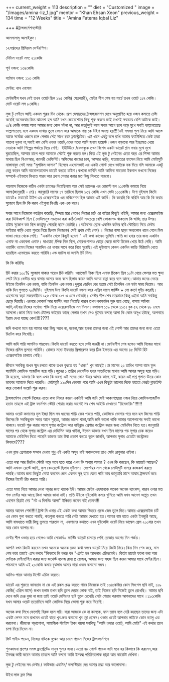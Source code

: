 +++
current_weight = 113
description = ""
diet = "Customized "
image = "/images/amina-liz_1.jpg"
mentor = "Khan Ehsan Xeon"
previous_weight = 134
time = "12 Weeks"
title = "Amina Fatema Iqbal Liz"

+++
\#ট্রান্সফর্মেশনস্টোরি

আসসালামু আলাইকুম।

১২সপ্তাহের প্রিমিয়াম মেন্টরশিপ।

টোটাল ওয়েট লস: ২১কেজি

পূর্ব ওজন: ১৩৪কেজি

বর্তমান ওজন: ১১৩ কেজি

মেন্টর: খান এহসান

মেন্টরশীপ যখন নেই তখন ওয়েট ছিল ১২৫ কেজি( ফেব্রুয়ারী), মেন্টর শীপ শেষ হয় মার্চে তখন ওয়েট ১১৭ কেজি। মোট ওয়েট লস ৮কেজি।

লুজ টু গেইনে আছি একদম শুরুর দিন থেকে।গ্রুপ মেম্বারদের ট্রান্সফরমেশন দেখে অনুপ্রাণিত হয়ে ওজন কমাতে চেষ্টা করেছি অনেকবার কিন্ত ঝামেলা হল আমি যখন জোরেশোরে কিছু শুরু করতে জাই তখনই সবচেয়ে বেশি আটকে জাই।৩/৪ কেজি কমায় আনা আমার জন্য কোন ঘটনা না, আর জতটুকুই কমে সবার আগে ছাপ পড়ে মুখে সবাই ভাল্লাগতেছে ভাল্লাগতেছে বলে একদম মাথায় তুলে ফেলে আর আমাকে পায় কে টাইপ অবস্থা হয়!!!!এই সমস্যা গুলা নিয়ে আমি আস্তে আস্তে সর্বোচ্চ ওজনে চলে গেলাম সেই সাথে চরম ফ্রাস্ট্রেটেড।এই খানে একটু বলে রাখি আমার ফ্যামিলিতে কেউ হাল্কা পাতলা দুবলা না,সবাই কম বেশি ওভার ওয়েট,এদের মধ্যে আমি হলাম হায়েস্ট।ওজন বাড়ানো আর ইচ্ছামত খেয়ে নেয়াকে আমি শিল্পের পর্জায়ে নিয়ে গেছি। ইউটিউবে /ফেসবুকে তখন বিশেষ একটা ডায়েট প্লান সবার মুখে মুখে ঘুরতেছিল, আম্মার চাপে পড়ে আমাকে সেটাই শুরু করতে হল।কিন্ত এই লুজ টু গেইনের এতো বছর এর শিক্ষা আমার মাথায় ছিল বিএমআর, ক্যালরী ডেফিসিট।অফিসের কাজের চাপ, আম্মার ঝাড়ি, যাতায়াতের হ্যাসেল নিয়ে আমি মোটামুটি নাস্তানাবুদ সেই সময় "মুশকিল আসান" হিসেবে এহসানভাই এর একটা পোস্ট দেখে ভাইকে নক দিয়ে বলি আমাকে একটু হেল্প করেন আমি আবোলতাবোল ডায়েট করতে চাইনা।কখনো ভাবিনি আমি আমিনা ফাতেমা ইকবাল কখনো নিজের সম্পর্কে এইভাবে লিখতে পারব আর গ্রুপে শেয়ার করার মত কিছু লিখতে পারবো।

পাচমাস নিজেকে কঠিন একটা চ্যালেঞ্জ দিয়েছিলাম আর সেই চ্যালেঞ্জ এর রেজাল্ট হল ২১কেজি কমায়ে নিয়ে আসা(জানুয়ারী - মে)। জানুয়ারি মাসের ১৭ তারিখে ছিলাম ১৩৪ কেজি এখন সেটা ১১৩কেজি। টাণা দুইমাস কিটো ডায়েট+ মডারেট টাইপ এর এক্সেরসাইজ এর কম্বিনেশন ছিল আমার এই জার্নি। কি করেছি কি করিনি আর কি কি করার সুজোগ ছিল কি কি করব এইগুলা লিখছি এক এক করে।

সবার আগে নিজেকে কন্ট্রোল করেছি, ক্ষিদায় মরে গেলেও নিজের চার্ট এর বাইরে কিছুই খাইনি, আমার জন্য এক্সেরসাইজ করা ডিফিকাল্ট ছিল ( মোটামানুষ নড়াচড়া করা কঠিন)আমি সবচেয়ে বেশি ফোকাসড থাকতাম কি খাচ্ছি তার উপর।হাটার সুজোগ কম ছিল জতটুকু পেরেছি ছাদে হেটেছি।।অফিসের ব্রেকে একদিন কফির ছবি স্টোরিতে দিয়ে মেন্টর ভাইয়ার ঝাড়ি খেয়ে শুধরে নিয়ে ছিলাম নিজেকে( সেই প্রথম সেই শেষ) । নিজের বাসা ছাড়া অন্যকোন খানে গেলে ডিম ভাজা খেয়ে থেকে গেছি। "একদিন খেলে কিছুই হবেনা " এই কথা কানেও তুলিনি।ক্ষতি জা হবার তার জন্য একদিন এনাফ না একবেলা এনাফ। দাওয়াত /পিক নিক ছিল, মোরগপোলাও ঝেড়ে ঝেড়ে জাস্ট চিকেন খেয়ে উঠে গেছি। আমি ওয়ার্কিং ওমেন নিজের সারাদিন এর খাবার সাথে করে নিয়ে ঘুরেছি।এই দুইমাসে কেবল একদিন কাচ্চি বিরিয়ানি খেতে হয়েছিল এভোয়েড করতে পারিনি।এন্ড দ্যাটস দা অনলি চিট মিল।

কি কি করিনিঃ

চিট করার ১০০% সুজোগ থাকার পরেও চিট করিনি।ওয়ালেটে টাকা ছিল এনাফ চিকেন গ্রিল ১০টা খেয়ে ফেলার মত ক্ষুদা পেটে নিয়ে ১ঘন্টায় ধরে বাসায় আসার জন্য বসে ছিলাম কারন জানি আম্মা রান্না করে বসে আছে।আমার জবের নেচার উইকে তিনদিন এক রকম, বাকি তিনদিন এক রকম।দুপুরে জেদিন বের হতাম সেই তিনদিন এক ঘন্টা সময় দিতাম। আর বাকি দিন গুলাতে ২০মিনিট। দুইমাস টানা কিটো ডায়েট ফলো করে এপ্রিল মাসে ফাস্টিং + লো কার্বে সুইচ করেছি।এহসানের কড়া নজরদারীতে ১২৬ থেকে ১১৭ এ এসে থেমেছি। মেন্টর শীপ শেষ তারমানে কিন্তু এইনা আমি সবকিছু ছেড়ে দিয়েছি।এরপরে লোকার্ব আর ফাস্টিং করে গিয়েছি কারন তখন লকডাউন শুরু হয়ে গেছে, বাসায় আটকা আমি,এইবার নিজের সর্বোচ্চ শক্তি দিয়ে এক্সেরসাইজে মন দিলাম।ফলাফল ১১৯ থেকে ১১৩।বুক ৫২ থেকে ৪৮ নেমে আসলো।জামা নিয়ে যখন টেইলর ভাইয়ার কাছে গেলাম তখন সেও দুইবার বলছে আপা কি কোন অসুখ হউছে, আপনারে ইরাম দেখা যাচ্ছে কেন!!!!????

জদি কখনো মনে হয় আমার দারা কিছু সম্ভব না, হবেনা,আর হলনা তাদের জন্য এই পোস্ট আর তাদের জন্য জন্য এতো ডিটেল করে লিখেছি।

আমি জদি পারি আপনিও পারবেন।কিটো ডায়েট করতে হবে সেটা জরুরী না।মেন্টরশীপ শেষ হলেও আমি নিজের সাথে নিজের প্রমিস ভুলতে পারিনি। রোজার মধ্যে ইফতার প্রিপারেশন করে ঠিক ইফতার এর আগের ৪৫ মিনিট হিট এক্সেরসাইজ চালায়ে গেছি।

জীবনে সবকিছু জখন স্মুদ চলতে থাকে তখন বুঝতে হয় "ধাক্কা" খুব কাছেই।মে মাসের ২১ তারিখ আম্মা বাদে ফুল ফ্যামিলি কোভিড পজেটিভ হয়ে পড়ি।জুনের ১ তারিখ নেগেটিভ হবার সাতদিনের মাথায় আমি আবার অসুস্থ হয়ে পড়ি। কি হয়েছে, ডাক্তার কি বলে এখন কি অবস্থা এই সবের কোন উত্তর আমার কাছে নাই, কারন এই প্রশ্ন গুলাত উত্তর কোন ডাক্তার আমাকে দিতে পারেনি। মোটামুটি ১২০দিন ভোগার পরে আমি এখন কিছুটা ভালোর দিকে হয়তো নেক্সট ব্লাডটেস্ট করে লোকার্ব ডায়েট শুরু করব।

ট্রান্সফর্মেশন পোস্টে নিজের এতো কথা লিখার কারন একটাই আমি জদি সেই আকাশছোয়া ওজন নিয়ে কোভিডপজেটিভ হতাম তাহলে এই ট্রান্স ফর্মেশন স্টোরি শেয়ার করার আগেই সব শেষ আইডি দেখাতো "রিমেম্বারিং"!!!!!!

আমার ওয়েট কমানোর মুল ইচ্ছা ছিল সব ধরনের শাড়ি জেন পরতে পারি, কোভিডে ভোগার পরে মনে হল কিসের শাড়ি কিসের কি সবকিছুবাদ সবার আগে সুস্থতা, আমার ভালো থাকা,আমি জদি ভালো থাকি আমার আশেপাশের সবাই ভালো থাকবে।ডায়েট শুরু করার আগে সুগার কন্ট্রোল আর হাইব্লাড প্রেশার কন্ট্রোল করার জন্য মেডিসিন নিতে হত।জানুয়ারি মাসের পর থেকে সুগার কন্ট্রোল এর মেডিসিন আর খাইনা, ঈভেন ডাক্তার যখন তিন মাসের গড় সুগার চেক করেও আমাকে মেডিসিন দিতে পারেনি ডাক্তার তার উষ্মা প্রকাশ করতে ভুলে জাননি, আপনার সুগার এতোটা কন্ট্রোলড কিভাবে????

এখন ব্লাড প্রেশারকে সম্মান দেখায় শুধু এই একটা অসুধ খাই সকালবেলা তাও সেটা রেগুলার খাইনা।

এতো লম্বা আর ডিটেল স্টোরি পড়ে মনে হতে পারে এখন কি অবস্থা আমার ? এখন কি করছেন, কি ডায়েটে আছেন? আমি এখনও রেস্টে আছি, ফুল বেডরেস্টে ছিলাম দুইমাস। সেপ্টেম্বর মাস থেকে মোটামুটি বাসার কাজকর্ম করতে পারছি।আমার জন্য কিছুটা দোয়া করবেন জেন একদম সুস্থ হয়ে যেতে পারি আর জানুয়ারি মাসে আবার ট্রান্সফর্ম করে নিজের টার্গেট রিচ করতে পারি।

এতো সময় নিয়ে আমার লেখা পড়ার জন্য থ্যাংক ইউ।আমার মেন্টর এহসানকে অনেক অনেক থ্যাংকস, কারন ওনার মত শক্ত মেন্টর আর আছে কিনা আমার জানা নাই। প্রতি উইকে দুইকেজি কমার খুশিতে আমি যখন আবেগ আপ্লূত তখন এহসান রিপ্লাই দেয় "নট এ বিগথিং আপা" ইঞ্চিতে কমেন নাই তেমন!!!

আমার আবেগ শেষ!!!!! ট্রাস্ট মি ওনার এই একটা কথা আমার ভিতরে প্রচন্ড জেদ তুলে দিত।আমার এক্সেরসাইজ চার্ট এর কোন গুলা করতে পারছি, কতগুলা করতে পারি সেটা আমার দেখাতে হত।আমার বাম হাতে একটা ইনজুরি আছে, আমি বামহাতে ভারী কিছু তুলতে পারতাম না, এহসানের কথাতে এখন দুইকেজি ওয়েট নিয়ে ডাম্বেল প্রেস ২০০বার তখন আর কোন ব্যাপার না।

মেন্টর শীপ ওভার হয়ে গেলেও আমি লোকার্ব+ ফাস্টিং ডায়েট চালায়ে গেছি রোজার আগের দিন পর্জন্ত।

আপনি যখন কিটো করবেন তখন অনেকে অনেক রকম কথা বলবে ডায়েট নিয়ে কিটো নিয়ে।কিন্ত দিন শেষ করে, মাস শেষ করে তারাই এসে বলবে "কিভাবে কি করছ বল "এটাই হল আপনার এচিভমেন্ট। কিটো ডায়েট ফলো করা আর সেটাকে মেইনটেইন করার জন্য জথেস্ট নলেজ রাখা প্র য়োজন, আমার জন্য সহজ ছিল কারন আমার সাথে মেন্টর ছিল।পাচমাসে আমি এই ২১কেজি কমায় বুঝলাম আমার দারা ওজন কমানো সম্ভব।

আমিও পারব আমার টার্গেট এচিভ করতে।

ডায়েট এর শুরুতে জানতাম না জে এই রকম চেঞ্জ করতে পারব নিজেকে তাই ১৩৪কেজির কোন সিংগেল ছবি নাই, ১১৯ কেজি( এপ্রিল মাসে) জখন হলাম তখন ছবি তুলে দেয়ার লোক নাই, তাই নিজের ছবি নিজেই তুলে রেখেছি। আমার ছবি দেখে জদি চেঞ্জ বুঝা না জায় তাই ওয়েট মেশিনের ছবি তুলে রেখেছি সেটা শেয়ার করলাম আপনাদের সাথে ।১১৩কেজি যখন আমার ওয়েট ততোদিনে আমি কোভিড নিয়ে ভোগা শুরু করে দিয়েছি।

অনেক কথা লিখে ফেলেছি বিরক্ত হলে সরি।যারা আজকে কে না কালকে, হ্যান ত্যান বলে দেরি করছেন তাদের জন্য এটা একটা লেসন মনে রাখবেন ওয়েট বাড়ে খুব দ্রুত কমানো খুব স্লো প্রসেস।ওভার ওয়েট আপনার লাইফে কোন ভ্যালু এড করবেনা। জীবনের পড়াশোনা, সামাজিক স্ট্যাটাস টাকা পয়সা সবকিছু "আমি ওভার ওয়েট, আমি মোটা" এই কথার তলে চাপা দিয়ে দিবেন না।

ফিট গাইড পড়েন, নিজের বডিকে বুঝেন আর নেমে পড়েন নিজের ট্রান্সফর্মেশনে

শুভকামনা গ্রুপের সমস্ত ফ্রাস্ট্রেটেড মানুষ গুলার জন্য।এতো বড় পোস্ট পড়েও জদি মনে হয় কিভাবে কি করলেন,আর ইনবক্স ভারী করেন আমার তাহলে আমি বলবো আমি ইনবক্স পরিচিতলোক ছাড়া আর কারোটা দেখিনা।

লুজ টু গেইনের সব মেন্টর / ফাউন্ডার এডমিন/ ভলান্টিয়ার দের আমার শ্রদ্ধা আর ভালোবাসা।

উইথ লাভ ফ্রম লিজ